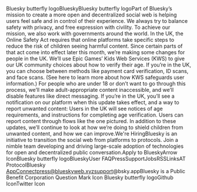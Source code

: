 Bluesky butterfly logoBlueskyBluesky butterfly logoPart of Bluesky’s mission to create a more open and decentralized social web is helping users feel safe and in control of their experience. We always try to balance safety with privacy, and free expression with civility. To achieve our mission, we also work with governments around the world. In the UK, the Online Safety Act requires that online platforms take specific steps to reduce the risk of children seeing harmful content. Since certain parts of that act come into effect later this month, we’re making some changes for people in the UK. We’ll use Epic Games’ Kids Web Services (KWS) to give our UK community choices about how to verify their age. If you’re in the UK, you can choose between methods like payment card verification, ID scans, and face scans. (See here to learn more about how KWS safeguards user information.) For people who are under 18 or don’t want to go through this process, we’ll make adult-appropriate content inaccessible, and we’ll disable features like direct messaging. If you’re in the UK, you’ll see a notification on our platform when this update takes effect, and a way to report unwanted content: Users in the UK will see notices of age requirements, and instructions for completing age verification. Users can report content through flows like the one pictured. In addition to these updates, we’ll continue to look at how we’re doing to shield children from unwanted content, and how we can improve.We're HiringBluesky is an initiative to transition the social web from platforms to protocols. Join a nimble team developing and driving large-scale adoption of technologies for open and decentralized public conversation.Apply to BlueskyArrow IconBluesky butterfly logoBlueskyUser FAQPressSupportJobsRSSLinksAT ProtocolBluesky AppConnectpress@blueskyweb.xyzsupport@bsky.appBluesky is a Public Benefit Corporation Question Mark Icon Bluesky butterfly logoGithub IconTwitter Icon